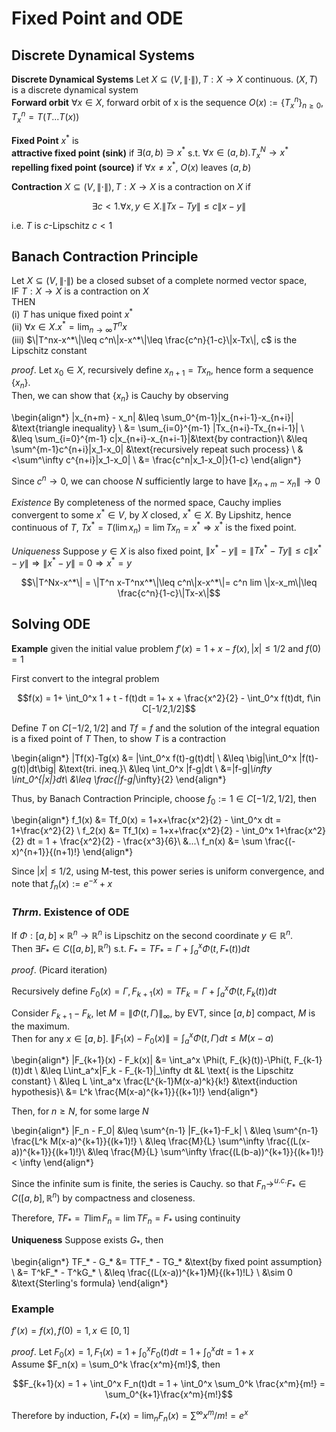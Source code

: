 # Fixed Point and ODE

## Discrete Dynamical Systems
__Discrete Dynamical Systems__ Let $X\subseteq (V,\|\cdot\|), T:X\rightarrow X$ continuous. $(X,T)$ is a discrete dynamical system  
__Forward orbit__ $\forall x\in X$, forward orbit of x is the sequence $O(x):=\{T^n_x\}_{n\geq 0}$, $T^n_x=T(T...T(x))$

__Fixed Point__ $x^*$ is   
__attractive fixed point (sink)__ if $\exists (a,b)\ni x^*$ s.t. $\forall x \in (a,b). T^N_x\rightarrow x^*$   
__repelling fixed point (source)__ if $\forall x\neq x^*$, $O(x)$ leaves $(a,b)$

__Contraction__ $X\subseteq (V,\|\cdot\|),T:X\rightarrow X$ is a contraction on $X$ if 

$$\exists c < 1. \forall x,y\in X. \|Tx-Ty\|\leq c\|x-y\|$$

i.e. $T$ is $c$-Lipschitz $c<1$

## Banach Contraction Principle
Let $X\subseteq (V,\|\cdot\|)$ be a closed subset of a complete normed vector space,  
IF $T:X\rightarrow X$ is a contraction on $X$  
THEN   
(i) $T$ has unique fixed point $x^*$  
(ii) $\forall x\in X. x^* = \lim_{n\rightarrow\infty} T^nx$  
(iii) $\|T^nx-x^*\|\leq c^n\|x-x^*\|\leq \frac{c^n}{1-c}\|x-Tx\|, c$ is the Lipschitz constant 

_proof_. Let $x_0\in X$, recursively define $x_{n+1} = Tx_n$, hence form a sequence $\{x_n\}$.  
Then, we can show that $\{x_n\}$ is Cauchy by observing

\begin{align*}
\|x_{n+m} - x_n\| &\leq \sum_0^{m-1}\|x_{n+i-1}-x_{n+i}\| &\text{triangle inequality} \\
&= \sum_{i=0}^{m-1} \|Tx_{n+i}-Tx_{n+i-1}\| \\
&\leq \sum_{i=0}^{m-1} c\|x_{n+i}-x_{n+i-1}\|&\text{by contraction}\\
&\leq \sum^{m-1}c^{n+i}\|x_1-x_0\| &\text{recursively repeat such process} \\
&<\sum^\infty c^{n+i}\|x_1-x_0\| \\
&= \frac{c^n\|x_1-x_0\|}{1-c}
\end{align*}

Since $c^n\rightarrow 0$, we can choose $N$ sufficiently large to have $\|x_{n+m}-x_n\|\rightarrow 0$  

_Existence_ By completeness of the normed space, Cauchy implies convergent to some $x^*\in V$, by $X$ closed, $x^*\in X$. By Lipshitz, hence continuous of $T$, $Tx^* = T(\lim x_n) = \lim Tx_n = x^*\Rightarrow x^*$ is the fixed point.  

_Uniqueness_ Suppose $y\in X$ is also fixed point, $\|x^*-y\| = \|Tx^* - Ty\| \leq c\|x^*-y\|\Rightarrow \|x^*-y\| = 0\Rightarrow x^*=y$

$$\|T^Nx-x^*\| = \|T^n x-T^nx^*\|\leq c^n\|x-x^*\|= c^n lim \|x-x_m\|\leq \frac{c^n}{1-c}\|Tx-x\|$$

## Solving ODE


__Example__ given the initial value problem $f'(x)=1+x-f(x), |x|\leq 1/2$ and $f(0)=1$

First convert to the integral problem  

$$f(x) = 1+ \int_0^x 1 + t - f(t)dt = 1+ x + \frac{x^2}{2} - \int_0^x f(t)dt, f\in C[-1/2,1/2]$$

Define $T$ on $C[-1/2,1/2]$ and $Tf = f$ and the solution of the integral equation is a fixed point of $T$
Then, to show $T$ is a contraction 

\begin{align*}
|Tf(x)-Tg(x) &= |\int_0^x f(t)-g(t)dt| \\
&\leq \big|\int_0^x |f(t)-g(t)|dt\big| &\text{tri. ineq.}\\
&\leq \int_0^x \|f-g\|dt \\
&=\|f-g\|_\infty \int_0^{|x|}dt\\
&\leq \frac{\|f-g\|_\infty}{2}
\end{align*}

Thus, by Banach Contraction Principle, choose $f_0 := 1\in C[-1/2,1/2]$, then 

\begin{align*}
f_1(x) &= Tf_0(x) = 1+x+\frac{x^2}{2} - \int_0^x dt = 1+\frac{x^2}{2} \\
f_2(x) &= Tf_1(x) = 1+x+\frac{x^2}{2} - \int_0^x 1+\frac{x^2}{2} dt = 1 + \frac{x^2}{2} - \frac{x^3}{6}\\
&...\\
f_n(x) &= \sum \frac{(-x)^{n+1}}{(n+1)!}
\end{align*}

Since $|x|\leq 1/2$, using M-test, this power series is uniform convergence, and note that $f_n(x):=e^{-x} + x$

### _Thrm_.  Existence of ODE
If $\Phi:[a,b]\times \mathbb R^n\rightarrow \mathbb R^n$ is Lipschitz on the second coordinate $y\in\mathbb R^n$.  
Then $\exists F_*\in C([a,b],\mathbb R^n)$ s.t. $F_*=TF_*=\Gamma + \int_a^x \Phi(t,F_*(t))dt$  

_proof_. (Picard iteration) 

Recursively define $F_0(x)=\Gamma, F_{k+1}(x)=TF_k = \Gamma + \int_a^x \Phi(t, F_k(t))dt$

Consider $F_{k+1}-F_k$, let $M = \|\Phi(t,\Gamma)\|_\infty$, by EVT, since $[a,b]$ compact, $M$ is the maximum.  
Then for any $x\in [a,b]$. $\|F_1(x) - F_0(x)\|  = \int_a^x \Phi(t,\Gamma)dt\leq M(x-a)$  

\begin{align*}
\|F_{k+1}(x) - F_k(x)\| &= \int_a^x \Phi(t, F_{k}(t))-\Phi(t, F_{k-1}(t))dt \\
&\leq L\int_a^x\|F_k - F_{k-1}\|_\infty dt &L \text{ is the Lipschitz constant} \\
&\leq L \int_a^x \frac{L^{k-1}M(x-a)^k}{k!} &\text{induction hypothesis}\\
&= L^k \frac{M(x-a)^{k+1}}{(k+1)!}
\end{align*}

Then, for $n\geq N$, for some large $N$

\begin{align*}
\|F_n - F_0\| &\leq \sum^{n-1} \|F_{k+1}-F_k\| \\
&\leq \sum^{n-1} \frac{L^k M(x-a)^{k+1}}{(k+1)!} \\
&\leq \frac{M}{L} \sum^\infty \frac{(L(x-a))^{k+1}}{(k+1)!}\\
&\leq \frac{M}{L} \sum^\infty \frac{(L(b-a))^{k+1}}{(k+1)!} < \infty
\end{align*}

Since the infinite sum is finite, the series is Cauchy. so that $F_n\rightarrow^{u.c.}F_*\in C([a,b], \mathbb R^n)$ by compactness and closeness. 

Therefore, $TF_* = T\lim F_n = \lim TF_n = F_*$ using continuity


__Uniqueness__ Suppose exists $G_*$, then 

\begin{align*}
TF_* - G_* &= TTF_* - TG_* &\text{by fixed point assumption} \\
&= T^kF_* - T^kG_* \\
&\leq \frac{(L(x-a))^{k+1}M}{(k+1)!L} \\
&\sim 0 &\text{Sterling's formula}
\end{align*}

### Example 
$f'(x)=f(x), f(0)=1, x\in [0,1]$

_proof_. Let $F_0(x)=1, F_1(x) = 1 + \int_0^x F_0(t)dt = 1 + \int_0^x dt = 1 + x$  
Assume $F_n(x) = \sum_0^k \frac{x^m}{m!}$, then 

$$F_{k+1}(x) = 1 + \int_0^x F_n(t)dt = 1 + \int_0^x \sum_0^k \frac{x^m}{m!} = \sum_0^{k+1}\frac{x^m}{m!}$$  

Therefore by induction, $F_*(x) = \lim_nF_n(x) = \sum^\infty x^m/m! = e^x$
